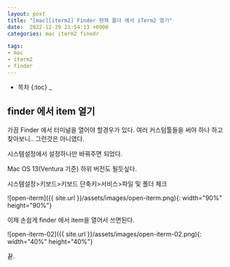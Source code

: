 ```yaml
---
layout: post
title: "[mac][iterm2] Finder 현재 폴더 에서 iTerm2 열기"
date:  2022-12-29 21:54:13 +0900
categories: mac iterm2 finedr 

tags:
- mac
- iterm2
- finder
---
```



* 목차
{:toc}
_

## finder 에서 item 열기 

가끔 Finder 에서 터미널을 열어야 할경우가 있다. 여러 커스텀툴들을 써야 하나 하고 찾아보니.. 그런것은 아니였다.

시스템설정에서 설정하나만 바꿔주면 되었다.

Mac OS 13(Ventura 기준) 하위 버전도 될듯싶다.

시스템설정>키보드>키보드 단축키>서비스>파일 및 폴더 체크

![open-iterm]({{ site.url }}/assets/images/open-iterm.png){: width="90%" height="90%"}

이제 손쉽게 finder 에서 item을 열어서 쓰면된다.

![open-iterm-02]({{ site.url }}/assets/images/open-iterm-02.png){: width="40%" height="40%"}

끝.
